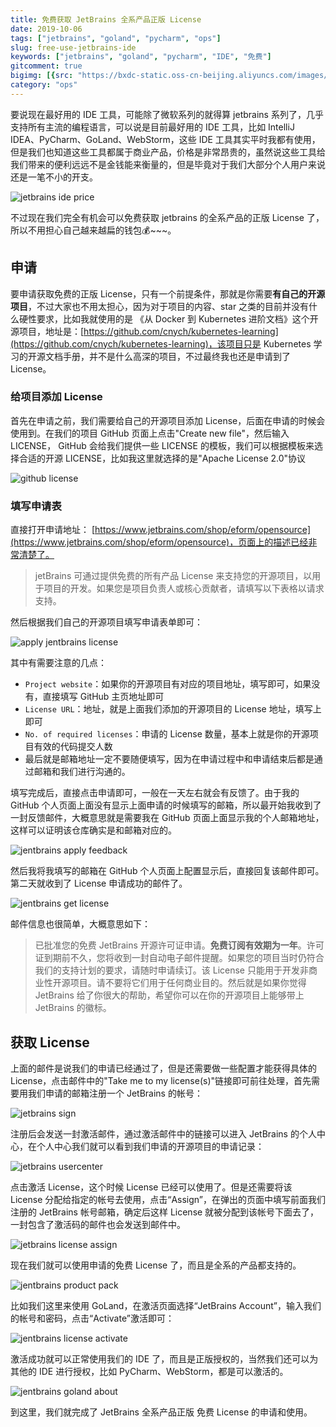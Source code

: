 ```yaml
---
title: 免费获取 JetBrains 全系产品正版 License
date: 2019-10-06
tags: ["jetbrains", "goland", "pycharm", "ops"]
slug: free-use-jetbrains-ide
keywords: ["jetbrains", "goland", "pycharm", "IDE", "免费"]
gitcomment: true
bigimg: [{src: "https://bxdc-static.oss-cn-beijing.aliyuncs.com/images/pexels-photo-2071518.jpeg", desc: "Ship Sailing"}]
category: "ops"
---
```


要说现在最好用的 IDE 工具，可能除了微软系列的就得算 jetbrains 系列了，几乎支持所有主流的编程语言，可以说是目前最好用的 IDE 工具，比如 IntelliJ IDEA、PyCharm、GoLand、WebStorm，这些 IDE 工具其实平时我都有使用，但是我们也知道这些工具都属于商业产品，价格是非常昂贵的，虽然说这些工具给我们带来的便利远远不是金钱能来衡量的，但是毕竟对于我们大部分个人用户来说还是一笔不小的开支。

<!--more-->

![jetbrains ide price](https://bxdc-static.oss-cn-beijing.aliyuncs.com/images/jetbrains-ide-price.png)

不过现在我们完全有机会可以免费获取 jetbrains 的全系产品的正版 License 了，所以不用担心自己越来越扁的钱包💰~~~。

## 申请
要申请获取免费的正版 License，只有一个前提条件，那就是你需要**有自己的开源项目**，不过大家也不用太担心，因为对于项目的内容、star 之类的目前并没有什么硬性要求，比如我就使用的是 《从 Docker 到 Kubernetes 进阶文档》这个开源项目，地址是：[https://github.com/cnych/kubernetes-learning](https://github.com/cnych/kubernetes-learning)，该项目只是 Kubernetes 学习的开源文档手册，并不是什么高深的项目，不过最终我也还是申请到了 License。

### 给项目添加 License
首先在申请之前，我们需要给自己的开源项目添加 License，后面在申请的时候会使用到。在我们的项目 GitHub 页面上点击"Create new file"，然后输入 LICENSE， GitHub 会给我们提供一些 LICENSE 的模板，我们可以根据模板来选择合适的开源 LICENSE，比如我这里就选择的是"Apache License 2.0"协议

![github license](https://bxdc-static.oss-cn-beijing.aliyuncs.com/images/github-license.png)

### 填写申请表
直接打开申请地址： [https://www.jetbrains.com/shop/eform/opensource](https://www.jetbrains.com/shop/eform/opensource)，页面上的描述已经非常清楚了。

> jetBrains 可通过提供免费的所有产品 License 来支持您的开源项目，以用于项目的开发。如果您是项目负责人或核心贡献者，请填写以下表格以请求支持。

然后根据我们自己的开源项目填写申请表单即可：

![apply jentbrains license](https://bxdc-static.oss-cn-beijing.aliyuncs.com/images/jetbrains-opensource.jpg)

其中有需要注意的几点：

* `Project website`：如果你的开源项目有对应的项目地址，填写即可，如果没有，直接填写 GitHub 主页地址即可
* `License URL`：地址，就是上面我们添加的开源项目的 License 地址，填写上即可
* `No. of required licenses`：申请的 License 数量，基本上就是你的开源项目有效的代码提交人数
* 最后就是邮箱地址一定不要随便填写，因为在申请过程中和申请结束后都是通过邮箱和我们进行沟通的。

填写完成后，直接点击申请即可，一般在一天左右就会有反馈了。由于我的 GitHub 个人页面上面没有显示上面申请的时候填写的邮箱，所以最开始我收到了一封反馈邮件，大概意思就是需要我在 GitHub 页面上面显示我的个人邮箱地址，这样可以证明该仓库确实是和邮箱对应的。

![jentbrains apply feedback](https://bxdc-static.oss-cn-beijing.aliyuncs.com/images/jetbrains-apply-feedback.png)

然后我将我填写的邮箱在 GitHub 个人页面上配置显示后，直接回复该邮件即可。第二天就收到了 License 申请成功的邮件了。

![jentbrains get license](https://bxdc-static.oss-cn-beijing.aliyuncs.com/images/jetbrains-get-license.png)

邮件信息也很简单，大概意思如下：

> 已批准您的免费 JetBrains 开源许可证申请。**免费订阅有效期为一年**。许可证到期前不久，您将收到一封自动电子邮件提醒。如果您的项目当时仍符合我们的支持计划的要求，请随时申请续订。该 License 只能用于开发非商业性开源项目。请不要将它们用于任何商业目的。然后就是如果你觉得 JetBrains 给了你很大的帮助，希望你可以在你的开源项目上能够带上 JetBrains 的徽标。

## 获取 License
上面的邮件是说我们的申请已经通过了，但是还需要做一些配置才能获得具体的 License，点击邮件中的"Take me to my license(s)"链接即可前往处理，首先需要用我们申请的邮箱注册一个 JetBrains 的帐号：

![jetbrains sign](https://bxdc-static.oss-cn-beijing.aliyuncs.com/images/opensource-sign.png)

注册后会发送一封激活邮件，通过激活邮件中的链接可以进入 JetBrains 的个人中心，在个人中心我们就可以看到我们申请的开源项目的申请记录：

![jetbrains usercenter](https://bxdc-static.oss-cn-beijing.aliyuncs.com/images/jetbrains-usercenter.png)

点击激活 License，这个时候 License 已经可以使用了。但是还需要将该 License 分配给指定的帐号去使用，点击“Assign”，在弹出的页面中填写前面我们注册的 JetBrains 帐号邮箱，确定后这样 License 就被分配到该帐号下面去了，一封包含了激活码的邮件也会发送到邮件中。

![jetbrains license assign](https://bxdc-static.oss-cn-beijing.aliyuncs.com/images/jetbrains-license-assign.png)

现在我们就可以使用申请的免费 License 了，而且是全系的产品都支持的。

![jentbrains product pack](https://bxdc-static.oss-cn-beijing.aliyuncs.com/images/jetbrains-pack.png)

比如我们这里来使用 GoLand，在激活页面选择“JetBrains Account”，输入我们的帐号和密码，点击“Activate”激活即可：

![jentbrains license activate](https://bxdc-static.oss-cn-beijing.aliyuncs.com/images/jetbrains-license-activate.png)

激活成功就可以正常使用我们的 IDE 了，而且是正版授权的，当然我们还可以为其他的 IDE 进行授权，比如 PyCharm、WebStorm，都是可以激活的。

![jentbrains goland about](https://bxdc-static.oss-cn-beijing.aliyuncs.com/images/jetbrains-about-goland.png)

到这里，我们就完成了 JetBrains 全系产品正版 免费 License 的申请和使用。

<!--adsense-self-->
